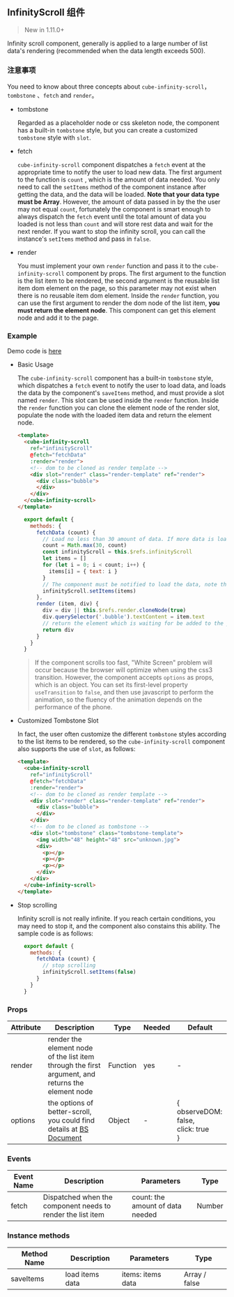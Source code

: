 ## InfinityScroll 组件

> New in 1.11.0+

Infinity scroll component, generally is applied to a large number of list data's rendering (recommended when the data length exceeds 500).

### 注意事项

You need to know about three concepts about `cube-infinity-scroll`，`tombstone` 、`fetch` and `render`。

- tombstone

  Regarded as a placeholder node or css skeleton node, the component has a built-in `tombstone` style, but you can create a customized `tombstone` style with `slot`.

- fetch

  `cube-infinity-scroll` component dispatches a `fetch` event at the appropriate time to notify the user to load new data. The first argument to the function is `count` , which is the amount of data needed. You only need to call the `setItems` method of the component instance after getting the data, and the data will be loaded. __Note that your data type must be Array__. However, the amount of data passed in by the the user may not equal `count`, fortunately the component is smart enough to always dispatch the `fetch` event until the total amount of data you loaded is not less than `count` and will store rest data and wait for the next render. If you want to stop the infinity scroll, you can call the instance's `setItems` method and pass in `false`.

- render

  You must implement your own `render` function and pass it to the `cube-infinity-scroll` component by props. The first argument to the function is the list item to be rendered, the second argument is the reusable list item dom element on the page, so this parameter may not exist when there is no reusable item dom element. Inside the `render` function, you can use the first argument to render the dom node of the list item, __you must return the element node__. This component can get this element node and add it to the page.

### Example

Demo code is [here](https://github.com/didi/cube-ui/tree/master/example/pages/infinity-scroll)

- Basic Usage

  The `cube-infinity-scroll` component has a built-in `tombstone` style, which dispatches a `fetch` event to notify the user to load data, and loads the data by the component's `saveItems` method, and must provide a slot named `render`. This slot can be used inside the `render` function. Inside the `render` function you can clone the element node of the render slot, populate the node with the loaded item data and return the element node.

  ```html
  <template>
    <cube-infinity-scroll
      ref="infinityScroll"
      @fetch="fetchData"
      :render="render">
      <!-- dom to be cloned as render template -->
      <div slot="render" class="render-template" ref="render">
        <div class="bubble">
        </div>
      </div>
    </cube-infinity-scroll>
  </template>
  ```

  ```js
    export default {
      methods: {
        fetchData (count) {
          // Load no less than 30 amount of data. If more data is loaded than the component needs, it will be automatically loaded and wait for the next render.
          count = Math.max(30, count)
          const infinityScroll = this.$refs.infinityScroll
          let items = []
          for (let i = 0; i < count; i++) {
            items[i] = { text: i }
          }
          // The component must be notified to load the data, note that items must be an Array
          infinityScroll.setItems(items)
        },
        render (item, div) {
          div = div || this.$refs.render.cloneNode(true)
          div.querySelector('.bubble').textContent = item.text
          // return the element which is waiting for be added to the page
          return div
        }
      }
    }
  ```

  > If the component scrolls too fast, "White Screen" problem will occur because the browser will optimize when using the css3 transition. However, the component accepts `options` as props, which is an object. You can set its first-level property `useTransition` to `false`, and then use javascript to perform the animation, so the fluency of the animation depends on the performance of the phone.

- Customized Tombstone Slot

  In fact, the user often customize the different `tombstone` styles according to the list items to be rendered, so the `cube-infinity-scroll` component also supports the use of `slot`, as follows:

  ```html
  <template>
    <cube-infinity-scroll
      ref="infinityScroll"
      @fetch="fetchData"
      :render="render">
      <!-- dom to be cloned as render template -->
      <div slot="render" class="render-template" ref="render">
        <div class="bubble">
        </div>
      </div>
      <!-- dom to be cloned as tombstone -->
      <div slot="tombstone" class="tombstone-template">
        <img width="48" height="48" src="unknown.jpg">
        <div>
          <p></p>
          <p></p>
          <p></p>
        </div>
      </div>
    </cube-infinity-scroll>
  </template>
  ```

- Stop scrolling

  Infinity scroll is not really infinite. If you reach certain conditions, you may need to stop it, and the component also constains this ability. The sample code is as follows:

  ```js
    export default {
      methods: {
        fetchData (count) {
          // stop scrolling
          infinityScroll.setItems(false)
        }
      }
    }
  ```

### Props

| Attribute | Description | Type | Needed | Default |
| - | - | - | - | - |
| render | render the element node of the list item through the first argument, and returns the element node | Function | yes | - |
| options | the options of better-scroll, you could find details at [BS Document](https://ustbhuangyi.github.io/better-scroll/doc/zh-hans/options.html) | Object | - | {<br>  observeDOM: false,<br>  click: true<br>} |

### Events

| Event Name | Description | Parameters | Type |
| - | - | - | - |
| fetch | Dispatched when the component needs to render the list item | count: the amount of data needed | Number |

### Instance methods

| Method Name | Description | Parameters | Type |
| - | - | - | - |
| saveItems | load items data | items: items data | Array / false |

